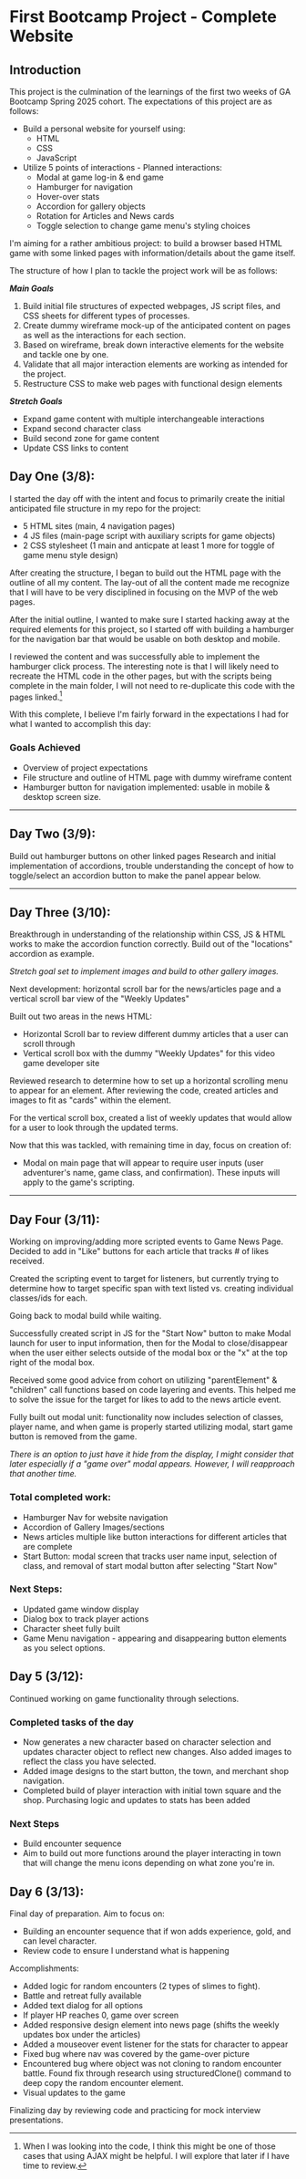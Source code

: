 # First Bootcamp Project - Complete Website

## Introduction

This project is the culmination of the learnings of the first two weeks of GA Bootcamp Spring 2025 cohort.  The expectations of this project are as follows:
* Build a personal website for yourself using:
    * HTML
    * CSS
    * JavaScript
* Utilize 5 points of interactions - Planned interactions:
    * Modal at game log-in & end game
    * Hamburger for navigation
    * Hover-over stats
    * Accordion for gallery objects
    * Rotation for Articles and News cards
    * Toggle selection to change game menu's styling choices

I'm aiming for a rather ambitious project: to build a browser based HTML game with some linked pages with information/details about the game itself.

The structure of how I plan to tackle the project work will be as follows:

***Main Goals***
1. Build initial file structures of expected webpages, JS script files, and CSS sheets for different types of processes.
2. Create dummy wireframe mock-up of the anticipated content on pages as well as the interactions for each section.
3. Based on wireframe, break down interactive elements for the website and tackle one by one.
4. Validate that all major interaction elements are working as intended for the project.
5. Restructure CSS to make web pages with functional design elements

***Stretch Goals***
* Expand game content with multiple interchangeable interactions
* Expand second character class
* Build second zone for game content
* Update CSS links to content

## Day One (3/8):

I started the day off with the intent and focus to primarily create the initial anticipated file structure in my repo for the project:
* 5 HTML sites (main, 4 navigation pages)
* 4 JS files (main-page script with auxiliary scripts for game objects)
* 2 CSS stylesheet (1 main and anticpate at least 1 more for toggle of game menu style design)

After creating the structure, I began to build out the HTML page with the outline of all my content.  The lay-out of all the content made me recognize that I will have to be very disciplined in focusing on the MVP of the web pages.

After the initial outline, I wanted to make sure I started hacking away at the required elements for this project, so I started off with building a hamburger for the navigation bar that would be usable on both desktop and mobile.

I reviewed the content and was successfully able to implement the hamburger click process.  The interesting note is that I will likely need to recreate the HTML code in the other pages, but with the scripts being complete in the main folder, I will not need to re-duplicate this code with the pages linked.[^1]

With this complete, I believe I'm fairly forward in the expectations I had for what I wanted to accomplish this day:

### Goals Achieved
* Overview of project expectations
* File structure and outline of HTML page with dummy wireframe content
* Hamburger button for navigation implemented: usable in mobile & desktop screen size.

---

## Day Two (3/9): 

Build out hamburger buttons on other linked pages
Research and initial implementation of accordions, trouble understanding the concept of how to toggle/select an accordion button to make the panel appear below.

---

## Day Three (3/10):

Breakthrough in understanding of the relationship within CSS, JS & HTML works to make the accordion function correctly.  Build out of the "locations" accordion as example.

*Stretch goal set to implement images and build to other gallery images.*

Next development: horizontal scroll bar for the news/articles page and a vertical scroll bar view of the "Weekly Updates"

Built out two areas in the news HTML:
* Horizontal Scroll bar to review different dummy articles that a user can scroll through
* Vertical scroll box with the dummy "Weekly Updates" for this video game developer site

Reviewed research to determine how to set up a horizontal scrolling menu to appear for an element.  After reviewing the code, created articles and images to fit as "cards" within the element.

For the vertical scroll box, created a list of weekly updates that would allow for a user to look through the updated terms.

Now that this was tackled, with remaining time in day, focus on creation of:

* Modal on main page that will appear to require user inputs (user adventurer's name, game class, and confirmation).  These inputs will apply to the game's scripting.

---

## Day Four (3/11):

Working on improving/adding more scripted events to Game News Page.  Decided to add in "Like" buttons for each article that tracks # of likes received.

Created the scripting event to target for listeners, but currently trying to determine how to target specific span with text listed vs. creating individual classes/ids for each.

Going back to modal build while waiting.

Successfully created script in JS for the "Start Now" button to make Modal launch for user to input information, then for the Modal to close/disappear when the user either selects outside of the modal box or the "x" at the top right of the modal box.

Received some good advice from cohort on utilizing "parentElement" & "children" call functions based on code layering and events.  This helped me to solve the issue for the target for likes to add to the news article event.

Fully built out modal unit: functionality now includes selection of classes, player name, and when game is properly started utilizing modal, start game button is removed from the game.

*There is an option to just have it hide from the display, I might consider that later especially if a "game over" modal appears.  However, I will reapproach that another time.* 

### Total completed work:
* Hamburger Nav for website navigation
* Accordion of Gallery Images/sections
* News articles multiple like button interactions for different articles that are complete
* Start Button: modal screen that tracks user name input, selection of class, and removal of start modal button after selecting "Start Now"

### Next Steps:
* Updated game window display
* Dialog box to track player actions
* Character sheet fully built
* Game Menu navigation - appearing and disappearing button elements as you select options.

## Day 5 (3/12):

Continued working on game functionality through selections.

### Completed tasks of the day
* Now generates a new character based on character selection and updates character object to reflect new changes.  Also added images to reflect the class you have selected.
* Added image designs to the start button, the town, and merchant shop navigation.
* Completed build of player interaction with initial town square and the shop.  Purchasing logic and updates to stats has been added

### Next Steps
* Build encounter sequence
* Aim to build out more functions around the player interacting in town that will change the menu icons depending on what zone you're in.


## Day 6 (3/13):

Final day of preparation.  Aim to focus on:

* Building an encounter sequence that if won adds experience, gold, and can level character.
* Review code to ensure I understand what is happening

Accomplishments:

* Added logic for random encounters (2 types of slimes to fight).
* Battle and retreat fully available
* Added text dialog for all options
* If player HP reaches 0, game over screen
* Added responsive design element into news page (shifts the weekly updates box under the articles)
* Added a mouseover event listener for the stats for character to appear
* Fixed bug where nav was covered by the game-over picture
* Encountered bug where object was not cloning to random encounter battle.  Found fix through research using structuredClone() command to deep copy the random encounter element.
* Visual updates to the game

Finalizing day by reviewing code and practicing for mock interview presentations.

[^1]: When I was looking into the code, I think this might be one of those cases that using AJAX might be helpful.  I will explore that later if I have time to review.